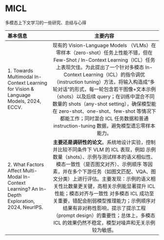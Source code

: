 # MICL
多模态上下文学习的一些研究、总结与心得


| 基本信息 | 主要内容 |
|:-------|:--------:|
| 1. Towards Multimodal In-Context Learning for Vision & Language Models, 2024, ECCV.   |  现有的 Vision-Language Models （VLMs）在零样本（zero-shot）任务上性能不错，但在 Few-Shot / In-Context Learning（ICL）任务上表现欠佳。为此提出了一个针对多模态 In-Context Learning（ICL）的指令调优（instruction tuning）方法，将输入构造成“多轮对话”的形式，每一轮包含若干图像+文本示例（shots）以及后续 query；在训练中混合不同数量的 shots（any-shot setting），确保模型能在 zero-shot、one-shot、few-shot 等情况下都能工作；同时混合 ICL 任务数据和普通 instruction-tuning 数据，避免模型遗忘零样本能力。  |
|2. What Factors Affect Multi-Modal In-Context Learning? An In-Depth Exploration, 2024, NeurIPS. | **主要还是调研性的论文**。系统地设计实验，控制并比较不同条件下 VLM 的 ICL 表现，例如 示例数量（shots）、示例与测试样本的语义相似性、模态一致性（是否图文对齐）、示例顺序 等因素，并在多个下游任务（如图文匹配、VQA、图文分类）上进行评估。主要发现：示例的语义相关性比数量更关键，高相关示例能显著提升 ICL 性能；模态对齐与一致性 对多模态 ICL 成功至关重要，错配会削弱模型推理能力；示例顺序对结果有非对称性影响，提示了提示工程（prompt design）的重要性；总体上，多模态 ICL 的效果仍然不稳定，模型对噪声和无关示例较为敏感。 |
